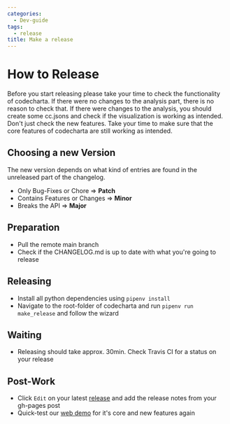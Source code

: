 ```yaml
---
categories:
  - Dev-guide
tags:
  - release
title: Make a release
---
```


# How to Release

Before you start releasing please take your time to check the functionality of codecharta. If there were no changes to the analysis part, there is no reason to check that. If there were changes to the analysis, you should create some cc.jsons and check if the visualization is working as intended.
Don't just check the new features. Take your time to make sure that the core features of codecharta are still working as intended.

## Choosing a new Version

The new version depends on what kind of entries are found in the unreleased part of the changelog.

- Only Bug-Fixes or Chore => **Patch**
- Contains Features or Changes => **Minor**
- Breaks the API => **Major**

## Preparation

- Pull the remote main branch
- Check if the CHANGELOG.md is up to date with what you're going to release

## Releasing

- Install all python dependencies using `pipenv install`
- Navigate to the root-folder of codecharta and run `pipenv run make_release` and follow the wizard

## Waiting

- Releasing should take approx. 30min. Check Travis CI for a status on your release

## Post-Work

- Click `Edit` on your latest [release](https://github.com/MaibornWolff/codecharta/releases) and add the release notes from your gh-pages post
- Quick-test our [web demo](https://maibornwolff.github.io/codecharta/visualization/app/index.html?file=codecharta.cc.json.gz&file=codecharta_analysis.cc.json.gz) for it's core and new features again
